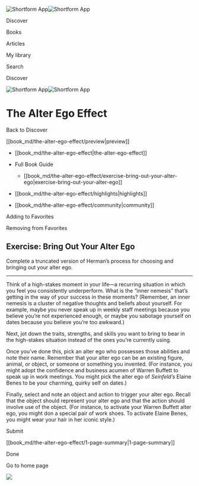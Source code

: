 ![Shortform App](/img/logo.36a2399e.svg)![Shortform App](/img/logo-dark.70c1b072.svg)

Discover

Books

Articles

My library

Search

Discover

![Shortform App](/img/logo.36a2399e.svg)![Shortform App](/img/logo-dark.70c1b072.svg)

# The Alter Ego Effect

Back to Discover

[[book_md/the-alter-ego-effect/preview|preview]]

  * [[book_md/the-alter-ego-effect|the-alter-ego-effect]]
  * Full Book Guide

    * [[book_md/the-alter-ego-effect/exercise-bring-out-your-alter-ego|exercise-bring-out-your-alter-ego]]
  * [[book_md/the-alter-ego-effect/highlights|highlights]]
  * [[book_md/the-alter-ego-effect/community|community]]



Adding to Favorites 

Removing from Favorites 

## Exercise: Bring Out Your Alter Ego

Complete a truncated version of Herman’s process for choosing and bringing out your alter ego.

* * *

Think of a high-stakes moment in your life—a recurring situation in which you feel you consistently underperform. What is the “inner nemesis” that’s getting in the way of your success in these moments? (Remember, an inner nemesis is a cluster of negative thoughts and beliefs about yourself. For example, maybe you never speak up in weekly staff meetings because you believe you’re not experienced enough, or maybe you sabotage yourself on dates because you believe you’re too awkward.)

Next, jot down the traits, strengths, and skills you want to bring to bear in the high-stakes situation instead of the ones you’re currently using.

Once you’ve done this, pick an alter ego who possesses those abilities and note their name. Remember that your alter ego can be an existing figure, animal, or object, or someone or something you invented. (For instance, you might adopt the confidence and business acumen of Warren Buffett to speak up in work meetings. You might pick the alter ego of _Seinfeld’s_ Elaine Benes to be your charming, quirky self on dates.)

Finally, select and note an object and action to trigger your alter ego. Recall that the object should represent your alter ego and that the action should involve use of the object. (For instance, to activate your Warren Buffett alter ego, you might don a special pair of work shoes. To activate Elaine Benes, you might wear your hair in her iconic style.)

Submit 

[[book_md/the-alter-ego-effect/1-page-summary|1-page-summary]]

Done

Go to home page 

![](https://bat.bing.com/action/0?ti=56018282&Ver=2&mid=965e1c3c-9746-4e55-9ccd-c1e56ebeb77a&sid=1711133063fa11eebdec89a8b8ae3bbc&vid=171147a063fa11eea7440fcfeb230d96&vids=0&msclkid=N&pi=0&lg=en-US&sw=800&sh=600&sc=24&nwd=1&tl=Shortform%20%7C%20Book&p=https%3A%2F%2Fwww.shortform.com%2Fapp%2Fbook%2Fthe-alter-ego-effect%2Fexercise-bring-out-your-alter-ego&r=&lt=397&evt=pageLoad&sv=1&rn=219508)
